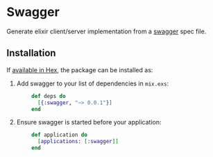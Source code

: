 # Swagger

Generate elixir client/server implementation from a [swagger](http://swagger.io/) spec file.

## Installation

If [available in Hex](https://hex.pm/docs/publish), the package can be installed as:

  1. Add swagger to your list of dependencies in `mix.exs`:

```elixir
        def deps do
          [{:swagger, "~> 0.0.1"}]
        end
```

  2. Ensure swagger is started before your application:

```elixir
        def application do
          [applications: [:swagger]]
        end
```